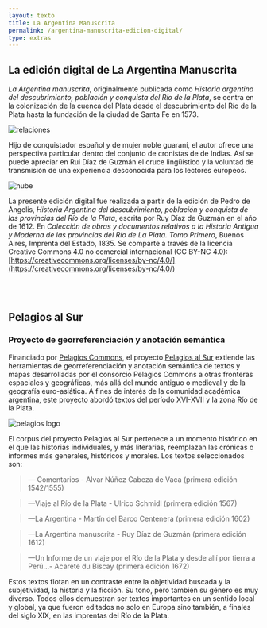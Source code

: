 ```yaml
---
layout: texto
title: La Argentina Manuscrita
permalink: /argentina-manuscrita-edicion-digital/
type: extras
---
```


## La edición digital de La Argentina Manuscrita

_La Argentina manuscrita_, originalmente publicada como _Historia argentina del descubrimiento, población y conquista del Río de la Plata_, se centra en la colonización de la cuenca del Plata desde el descubrimiento del Río de la Plata hasta la fundación de la ciudad de Santa Fe en 1573.

![relaciones]({{site.baseurl}}/assets/img/argentina_manuscrita/relaciones_LAM.png)

Hijo de conquistador español y de mujer noble guaraní, el autor ofrece una perspectiva particular dentro del conjunto de cronistas de de Indias. Así se puede apreciar en Rui Díaz de Guzmán el cruce lingüístico y la voluntad de transmisión de una experiencia desconocida para los lectores europeos.

![nube]({{site.baseurl}}/assets/img/argentina_manuscrita/cirrus_LAM.png)

<!-- ![trend]({{site.baseurl}}/assets/img/argentina_manuscrita/trend_LAM.png) -->

La presente edición digital fue realizada a partir de la edición de Pedro de Angelis, _Historia Argentina del descubrimiento, población y conquista de las provincias del Río de la Plata_, escrita por Ruy Díaz de Guzmán en el año de 1612. En _Colección de obras y documentos relativos a la Historia Antigua y Moderna de las provincias del Río de La Plata. Tomo Primero_, Buenos Aires, Imprenta del Estado, 1835. Se comparte a través de la licencia Creative Commons 4.0 no comercial internacional (CC BY-NC 4.0): [https://creativecommons.org/licenses/by-nc/4.0/](https://creativecommons.org/licenses/by-nc/4.0/)

<br>


<br>

## Pelagios al Sur

### Proyecto de georreferenciación y anotación semántica

Financiado por [Pelagios Commons](http://commons.pelagios.org/), el proyecto [Pelagios al Sur](http://commons.pelagios.org/2017/08/pelagios-commons-al-sur-extending-pelagios-to-the-south-of-the-american-continent-2/) extiende las herramientas de georreferenciación y anotación semántica de textos y mapas desarrolladas por el consorcio Pelagios Commons a otras fronteras espaciales y geográficas, más allá del mundo antiguo o medieval y de la geografía euro-asiática. A fines de interés de la comunidad académica argentina, este proyecto abordó textos del período XVI-XVII y la zona Río de la Plata.

![pelagios logo]({{site.baseurl}}/assets/img/logo-pelagios.png)

El corpus del proyecto Pelagios al Sur pertenece a un momento histórico en el que las historias individuales, y más literarias, reemplazan las crónicas o informes más generales, históricos y morales. Los textos seleccionados son:


> — Comentarios - Alvar Núñez Cabeza de Vaca (primera edición 1542/1555)

> —Viaje al Río de la Plata - Ulrico Schmidl (primera edición 1567)

> —La Argentina - Martín del Barco Centenera (primera edición 1602)

> —La Argentina manuscrita - Ruy Díaz de Guzmán (primera edición 1612)

> —Un Informe de un viaje por el Río de la Plata y desde allí por tierra a Perú...- Acarete du Biscay (primera edición 1672)

Estos textos flotan en un contraste entre la objetividad buscada y la subjetividad, la historia y la ficción. Su tono, pero también su género es muy diverso. Todos ellos demuestran ser textos importantes en un sentido local y global, ya que fueron editados no solo en Europa sino también, a finales del siglo XIX, en las imprentas del Río de la Plata.

